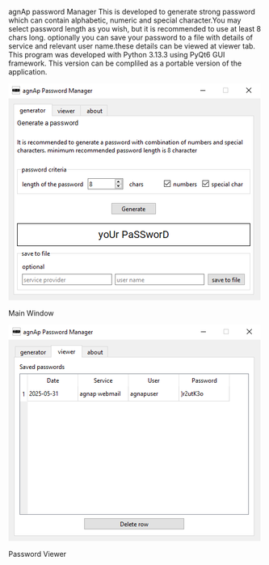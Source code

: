 agnAp password Manager
This is developed to generate strong password which can contain alphabetic, numeric and special character.You may select password length as you wish, but it is recommended to use at least 8 chars long.
optionally you can save your password to a file with details of service and relevant user name.these details can be viewed at viewer tab.
This program was developed with Python 3.13.3 using PyQt6 GUI framework.
This version can be compliled as a portable version of the application.


![screenshot of the main window](Assets/mainwindow.PNG)

Main Window

![screenshot of the password_table](Assets/password_table.PNG)

Password Viewer
